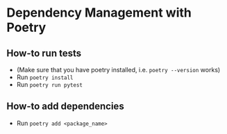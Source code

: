 # Dependency Management with Poetry
## How-to run tests
- (Make sure that you have poetry installed, i.e. `poetry --version` works)
- Run `poetry install`
- Run `poetry run pytest`
## How-to add dependencies
- Run `poetry add <package_name>`